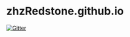 # zhzRedstone.github.io

[![Gitter](https://badges.gitter.im/zhzRedstone/zhzsroom.svg)](https://gitter.im/zhzRedstone/zhzsroom?utm_source=badge&utm_medium=badge&utm_campaign=pr-badge&utm_content=badge)